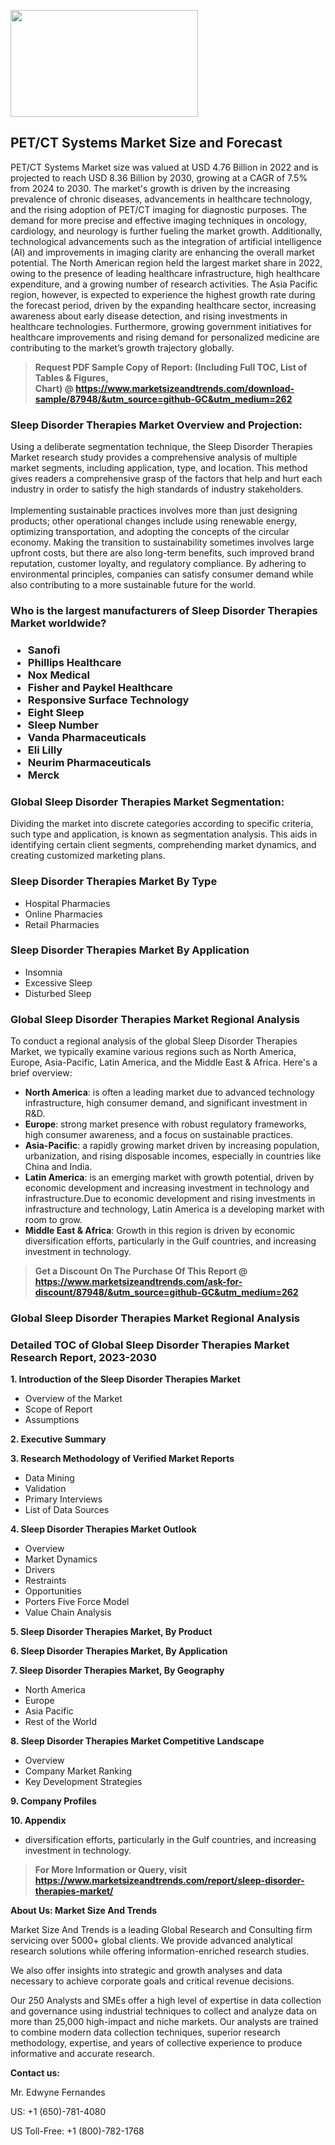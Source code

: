 <p><img class="alignnone size-medium wp-image-20088" src="https://ffe5etoiles.com/wp-content/uploads/2024/12/MST1-300x171.png" alt="" width="300" height="171" /></p><h2>PET/CT Systems Market Size and Forecast</h2><p>PET/CT Systems Market size was valued at USD 4.76 Billion in 2022 and is projected to reach USD 8.36 Billion by 2030, growing at a CAGR of 7.5% from 2024 to 2030. The market's growth is driven by the increasing prevalence of chronic diseases, advancements in healthcare technology, and the rising adoption of PET/CT imaging for diagnostic purposes. The demand for more precise and effective imaging techniques in oncology, cardiology, and neurology is further fueling the market growth. Additionally, technological advancements such as the integration of artificial intelligence (AI) and improvements in imaging clarity are enhancing the overall market potential. The North American region held the largest market share in 2022, owing to the presence of leading healthcare infrastructure, high healthcare expenditure, and a growing number of research activities. The Asia Pacific region, however, is expected to experience the highest growth rate during the forecast period, driven by the expanding healthcare sector, increasing awareness about early disease detection, and rising investments in healthcare technologies. Furthermore, growing government initiatives for healthcare improvements and rising demand for personalized medicine are contributing to the market’s growth trajectory globally.</p><blockquote id="" class=""><strong>Request PDF Sample Copy of Report: (Including Full TOC, List of Tables &amp; Figures, Chart)&nbsp;@&nbsp;<strong><a href="https://www.marketsizeandtrends.com/download-sample/87948/&utm_source=github-GC&utm_medium=262" target="_blank">https://www.marketsizeandtrends.com/download-sample/87948/&utm_source=github-GC&utm_medium=262</a></strong></strong></blockquote><h3 id="" class="">Sleep Disorder Therapies Market&nbsp;Overview and Projection:</h3><p id="" class="">Using a deliberate segmentation technique, the Sleep Disorder Therapies Market research study provides a comprehensive analysis of multiple market segments, including application, type, and location. This method gives readers a comprehensive grasp of the factors that help and hurt each industry in order to satisfy the high standards of industry stakeholders. <br /> <br />Implementing sustainable practices involves more than just designing products; other operational changes include using renewable energy, optimizing transportation, and adopting the concepts of the circular economy. Making the transition to sustainability sometimes involves large upfront costs, but there are also long-term benefits, such improved brand reputation, customer loyalty, and regulatory compliance. By adhering to environmental principles, companies can satisfy consumer demand while also contributing to a more sustainable future for the world.</p><h3 id="" class="">Who is the largest manufacturers of&nbsp;Sleep Disorder Therapies Market worldwide?</h3><h3 class=""><p><ul><li>Sanofi </li><li> Phillips Healthcare </li><li> Nox Medical </li><li> Fisher and Paykel Healthcare </li><li> Responsive Surface Technology </li><li> Eight Sleep </li><li> Sleep Number </li><li> Vanda Pharmaceuticals </li><li> Eli Lilly </li><li> Neurim Pharmaceuticals </li><li> Merck</li></ul></p></h3><h3 id="" class="">Global&nbsp;Sleep Disorder Therapies Market Segmentation:</h3><p id="" class="">Dividing the market into discrete categories according to specific criteria, such type and application, is known as segmentation analysis. This aids in identifying certain client segments, comprehending market dynamics, and creating customized marketing plans.</p><h3 id="" class="">Sleep Disorder Therapies Market&nbsp;By Type</h3><p><p><ul><li>Hospital Pharmacies </li><li> Online Pharmacies </li><li> Retail Pharmacies</p></li></ul></p></p><h3 id="" class="">Sleep Disorder Therapies Market&nbsp;By Application</h3><p class=""><p><ul><li>Insomnia </li><li> Excessive Sleep </li><li> Disturbed Sleep</li></ul></p></p><h3 id="" class="">Global Sleep Disorder Therapies Market Regional Analysis</h3><p id="" class="">To conduct a regional analysis of the global Sleep Disorder Therapies Market, we typically examine various regions such as North America, Europe, Asia-Pacific, Latin America, and the Middle East &amp; Africa. Here's a brief overview:</p><ul><li><strong>North America</strong>: is often a leading market due to advanced technology infrastructure, high consumer demand, and significant investment in R&amp;D.</li><li><strong>Europe</strong>: strong market presence with robust regulatory frameworks, high consumer awareness, and a focus on sustainable practices.</li><li><strong>Asia-Pacific</strong>: a rapidly growing market driven by increasing population, urbanization, and rising disposable incomes, especially in countries like China and India.</li><li><strong>Latin America</strong>: is an emerging market with growth potential, driven by economic development and increasing investment in technology and infrastructure.Due to economic development and rising investments in infrastructure and technology, Latin America is a developing market with room to grow.</li><li><strong>Middle East &amp; Africa</strong>: Growth in this region is driven by economic diversification efforts, particularly in the Gulf countries, and increasing investment in technology.</li></ul><blockquote id="" class=""><strong>Get a Discount On The Purchase Of This Report @ <strong><a href="https://www.marketsizeandtrends.com/ask-for-discount/87948/&utm_source=github-GC&utm_medium=262" target="_blank">https://www.marketsizeandtrends.com/ask-for-discount/87948/&utm_source=github-GC&utm_medium=262</a></strong></strong></blockquote><h3 id="" class="">Global Sleep Disorder Therapies Market Regional Analysis</h3><h3 id="" class="">Detailed TOC of Global Sleep Disorder Therapies Market Research Report, 2023-2030</h3><p id="" class=""><strong>1. Introduction of the Sleep Disorder Therapies Market</strong></p><ul><li>Overview of the Market</li><li>Scope of Report</li><li>Assumptions</li></ul><p id="" class=""><strong>2. Executive Summary</strong></p><p id="" class=""><strong>3. Research Methodology of Verified Market Reports</strong></p><ul><li>Data Mining</li><li>Validation</li><li>Primary Interviews</li><li>List of Data Sources</li></ul><p id="" class=""><strong>4. Sleep Disorder Therapies Market Outlook</strong></p><ul><li>Overview</li><li>Market Dynamics</li><li>Drivers</li><li>Restraints</li><li>Opportunities</li><li>Porters Five Force Model</li><li>Value Chain Analysis</li></ul><p id="" class=""><strong>5. Sleep Disorder Therapies Market, By Product</strong></p><p id="" class=""><strong>6. Sleep Disorder Therapies Market, By Application</strong></p><p id="" class=""><strong>7. Sleep Disorder Therapies Market, By Geography</strong></p><ul><li>North America</li><li>Europe</li><li>Asia Pacific</li><li>Rest of the World</li></ul><p id="" class=""><strong>8. Sleep Disorder Therapies Market Competitive Landscape</strong></p><ul><li>Overview</li><li>Company Market Ranking</li><li>Key Development Strategies</li></ul><p id="" class=""><strong>9. Company Profiles</strong></p><p id="" class=""><strong>10. Appendix</strong></p><ul><li>diversification efforts, particularly in the Gulf countries, and increasing investment in technology.</li></ul><blockquote id="" class=""><strong>For More Information or Query, visit <strong><strong><a href="https://www.marketsizeandtrends.com/report/sleep-disorder-therapies-market/" target="_blank">https://www.marketsizeandtrends.com/report/sleep-disorder-therapies-market/</a></strong></strong></strong></blockquote><p id="" class=""><strong>About Us: Market Size And Trends</strong></p><p id="" class="">Market Size And Trends is a leading Global Research and Consulting firm servicing over 5000+ global clients. We provide advanced analytical research solutions while offering information-enriched research studies.</p><p id="" class="">We also offer insights into strategic and growth analyses and data necessary to achieve corporate goals and critical revenue decisions.</p><p id="" class="">Our 250 Analysts and SMEs offer a high level of expertise in data collection and governance using industrial techniques to collect and analyze data on more than 25,000 high-impact and niche markets. Our analysts are trained to combine modern data collection techniques, superior research methodology, expertise, and years of collective experience to produce informative and accurate research.</p><p id="" class=""><strong>Contact us:</strong></p><p id="" class="">Mr. Edwyne Fernandes</p><p id="" class="">US: +1 (650)-781-4080</p><p id="" class="">US Toll-Free: +1 (800)-782-1768</p>
